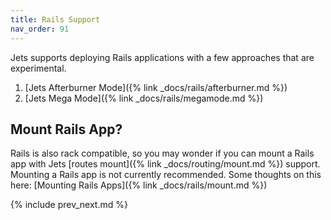 ```yaml
---
title: Rails Support
nav_order: 91
---
```


Jets supports deploying Rails applications with a few approaches that are experimental.

1. [Jets Afterburner Mode]({% link _docs/rails/afterburner.md %})
2. [Jets Mega Mode]({% link _docs/rails/megamode.md %})

## Mount Rails App?

Rails is also rack compatible, so you may wonder if you can mount a Rails app with Jets [routes mount]({% link _docs/routing/mount.md %}) support. Mounting a Rails app is not currently recommended. Some thoughts on this here: [Mounting Rails Apps]({% link _docs/rails/mount.md %})

{% include prev_next.md %}
